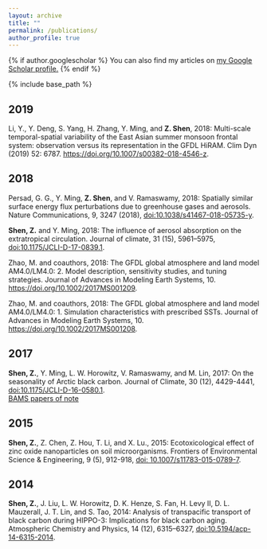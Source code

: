 ```yaml
---
layout: archive
title: ""
permalink: /publications/
author_profile: true
---
```


{% if author.googlescholar %}
  You can also find my articles on <u><a href="{{author.googlescholar}}">my Google Scholar profile</a>.</u>
{% endif %}

{% include base_path %}

## 2019

Li, Y., Y. Deng, S. Yang, H. Zhang, Y. Ming, and **Z. Shen**, 2018: Multi-scale temporal-spatial variability of the East Asian summer monsoon frontal system: observation versus its representation in the GFDL HiRAM. Clim Dyn (2019) 52: 6787. [<u>https://doi.org/10.1007/s00382-018-4546-z</u>](https://link.springer.com/article/10.1007/s00382-018-4546-z).

## 2018

Persad, G. G., Y. Ming, **Z. Shen**, and V. Ramaswamy, 2018: Spatially similar surface energy flux perturbations due to greenhouse gases and aerosols. Nature Communications, 9, 3247 (2018), [<u>doi:10.1038/s41467-018-05735-y</u>](https://www.nature.com/articles/s41467-018-05735-y).

**Shen, Z.** and Y. Ming, 2018: The influence of aerosol absorption on the extratropical circulation. Journal of climate, 31 (15), 5961–5975, [<u>doi:10.1175/JCLI-D-17-0839.1</u>](https://journals.ametsoc.org/doi/abs/10.1175/JCLI-D-17-0839.1).

Zhao, M. and coauthors, 2018: The GFDL global atmosphere and land model AM4.0/LM4.0: 2. Model description, sensitivity studies, and tuning strategies. Journal of Advances in Modeling Earth Systems, 10. [<u>https://doi.org/10.1002/2017MS001209</u>](https://agupubs.onlinelibrary.wiley.com/doi/abs/10.1002/2017MS001209).

Zhao, M. and coauthors, 2018: The GFDL global atmosphere and land model AM4.0/LM4.0: 1. Simulation characteristics with prescribed SSTs. Journal of Advances in Modeling Earth Systems, 10. [<u>https://doi.org/10.1002/2017MS001208</u>](https://agupubs.onlinelibrary.wiley.com/doi/abs/10.1002/2017MS001208).

## 2017

**Shen, Z.**, Y. Ming, L. W. Horowitz, V. Ramaswamy, and M. Lin, 2017: On the seasonality of Arctic black carbon. Journal of Climate, 30 (12), 4429-4441, [<u>doi:10.1175/JCLI-D-16-0580.1</u>](https://journals.ametsoc.org/doi/abs/10.1175/JCLI-D-16-0580.1).<br/>
[<u>BAMS papers of note</u>](https://journals.ametsoc.org/doi/pdf/10.1175/BAMS_986_1087-1102_Nowcast)

## 2015
**Shen, Z.**, Z. Chen, Z. Hou, T. Li, and X. Lu., 2015: Ecotoxicological effect of zinc oxide nanoparticles on soil microorganisms. Frontiers of Environmental Science & Engineering, 9 (5), 912-918, [<u>doi: 10.1007/s11783-015-0789-7</u>](https://link.springer.com/article/10.1007/s11783-015-0789-7).

## 2014

**Shen, Z.**, J. Liu, L. W. Horowitz, D. K. Henze, S. Fan, H. Levy II, D. L. Mauzerall, J. T. Lin, and S. Tao, 2014: Analysis of transpacific transport of black carbon during HIPPO-3: Implications for black carbon aging. Atmospheric Chemistry and Physics, 14 (12), 6315–6327, [<u>doi:10.5194/acp-14-6315-2014</u>](https://www.atmos-chem-phys.net/14/6315/2014/).

